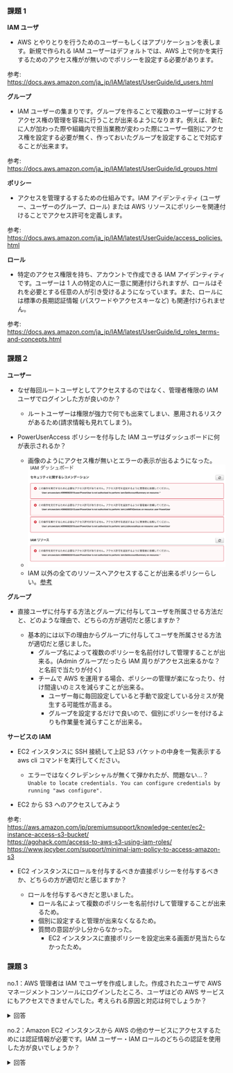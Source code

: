 ### 課題 1

**IAM ユーザ**

- AWS とやりとりを行うためのユーザーもしくはアプリケーションを表します。新規で作られる IAM ユーザーはデフォルトでは、AWS 上で何かを実行するためのアクセス権がが無いのでポリシーを設定する必要があります。

参考:  
https://docs.aws.amazon.com/ja_jp/IAM/latest/UserGuide/id_users.html

**グループ**

- IAM ユーザーの集まりです。グループを作ることで複数のユーザーに対するアクセス権の管理を容易に行うことが出来るようになります。例えば、新たに人が加わった際や組織内で担当業務が変わった際にユーザー個別にアクセス権を設定する必要が無く、作っておいたグループを設定することで対応することが出来ます。

参考:  
https://docs.aws.amazon.com/ja_jp/IAM/latest/UserGuide/id_groups.html

**ポリシー**

- アクセスを管理するするための仕組みです。IAM アイデンティティ (ユーザー、ユーザーのグループ、ロール) または AWS リソースにポリシーを関連付けることでアクセス許可を定義します。

参考:  
https://docs.aws.amazon.com/ja_jp/IAM/latest/UserGuide/access_policies.html

**ロール**

- 特定のアクセス権限を持ち、アカウントで作成できる IAM アイデンティティです。ユーザーは 1 人の特定の人に一意に関連付けられますが、ロールはそれを必要とする任意の人が引き受けるようになっています。また、ロールには標準の長期認証情報 (パスワードやアクセスキーなど) も関連付けられません。

参考:  
https://docs.aws.amazon.com/ja_jp/IAM/latest/UserGuide/id_roles_terms-and-concepts.html

### 課題２

**ユーザー**

- なぜ毎回ルートユーザとしてアクセスするのではなく、管理者権限の IAM ユーザでログインした方が良いのか？

  - ルートユーザーは権限が強力で何でも出来てしまい、悪用されるリスクがあるため(請求情報も見れてしまう)。

- PowerUserAccess ポリシーを付与した IAM ユーザはダッシュボードに何が表示されるか？

  - 画像のようにアクセス権が無いとエラーの表示が出るようになった。
  - ![スクリーンショット](images/dashboard.png)
  - IAM 以外の全てのリソースへアクセスすることが出来るポリシーらしい。[参考](https://docs.aws.amazon.com/ja_jp/IAM/latest/UserGuide/access_policies_job-functions.html)

**グループ**

- 直接ユーザに付与する方法とグループに付与してユーザを所属させる方法だと、どのような理由で、どちらの方が適切だと感じますか？

  - 基本的には以下の理由からグループに付与してユーザを所属させる方法が適切だと感じました。
    - グループ名によって複数のポリシーを名前付けして管理することが出来る。(Admin グループだったら IAM 周りがアクセス出来るかな？と名前で当たりが付く)
    - チームで AWS を運用する場合、ポリシーの管理が楽になったり、付け間違いのミスを減らすことが出来る。
      - ユーザー毎に毎回設定していると手動で設定している分ミスが発生する可能性が高まる。
      - グループを設定するだけで良いので、個別にポリシーを付けるよりも作業量を減らすことが出来る。

**サービスの IAM**

- EC2 インスタンスに SSH 接続して上記 S3 バケットの中身を一覧表示する aws cli コマンドを実行してください。

  - エラーではなくクレデンシャルが無くて弾かれたが、問題ない...？`Unable to locate credentials. You can configure credentials by running "aws configure".`

- EC2 から S3 へのアクセスしてみよう

参考:  
https://aws.amazon.com/jp/premiumsupport/knowledge-center/ec2-instance-access-s3-bucket/  
https://agohack.com/access-to-aws-s3-using-iam-roles/  
https://www.jpcyber.com/support/minimal-iam-policy-to-access-amazon-s3

- EC2 インスタンスにロールを付与するべきか直接ポリシーを付与するべきか、どちらの方が適切だと感じますか？

  - ロールを付与するべきだと思いました。
    - ロール名によって複数のポリシーを名前付けして管理することが出来るため。
    - 個別に設定すると管理が出来なくなるため。
    - 質問の意図が少し分からなかった。
      - EC2 インスタンスに直接ポリシーを設定出来る画面が見当たらなかったため。

### 課題 3

no.1：AWS 管理者は IAM でユーザを作成しました。作成されたユーザで AWS マネージメントコンソールにログインしたところ、ユーザはどの AWS サービスにもアクセスできませんでした。考えられる原因と対応は何でしょうか？

<details><summary>回答</summary>

- 原因

  - IAM ユーザーはデフォルトでは、AWS 上で何かを実行するためのアクセス権がが無いため。

- 対策

  - ロールやポリシーを割り当てる。

参考:  
https://docs.aws.amazon.com/ja_jp/IAM/latest/UserGuide/id_users.html

</details>

no.2：Amazon EC2 インスタンスから AWS の他のサービスにアクセスするためには認証情報が必要です。IAM ユーザー・IAM ロールのどちらの認証を使用した方が良いでしょうか？

<details><summary>回答</summary>

- IAM ロール

  - IAM ユーザーの場合、自身が持っている永続的な自身の認証情報を直接 EC2 に管理させる必要がある。
  - IAM ロールの場合、直接認証情報を EC2 に設定する必要がなく、一時的な認証情報を動的に提供し、自動的に更新してくれるため。

参考:  
https://docs.aws.amazon.com/ja_jp/IAM/latest/UserGuide/best-practices.html

</details>
